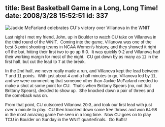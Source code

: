 title: Best Basketball Game in a Long, Long Time!
date: 2008/3/28 15:52:51
id: 337
---
![Jackie McFarland celebrates CU's victory over Villanova in the WNIT](/journal_images/mini-DSC02487-journal.jpg)

<font face="Arial">Last night I met my friend, John, up in Boulder to watch CU take on Villanova in the third round of the WNIT.  Coming into the game, Villanova was one of the best 3-point shooting teams in NCAA Women's history, and they showed it right off the bat, hitting their first two to go up 6-0.  It was quickly 9-2 and Villanova had their working margin for most of the night.  CU got down by as many as 11 in the first half, but cut the lead to 7 at the break. </font>

<font face="Arial">In the 2nd half, we never really made a run, and Villanova kept the lead between 7 and 11 points.  With just about 4 and a half minutes to go, Villanova led by 11, and we were commenting that someone other than Jackie McFarland needed to make a shot at some point for CU.  That's when Brittany Spears (no, not that Brittany Spears), decided to show up.  She knocked down a pair of threes and the comeback was on.</font>

<font face="Arial">From that point, CU outscored Villanova 20-3, and took our first lead with just over a minute to play.  CU then knocked down some free throws and won 64-58 in the most amazing game I've seen in a long time.  Now CU goes on to play TCU in Boulder on Sunday in the WNIT quarterfinals.  Go Buffs!</font>